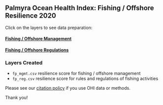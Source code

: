 ## Palmyra Ocean Health Index: Fishing / Offshore Resilience 2020

Click on the layers to see data preparation:  

#### [Fishing / Offshore Management](https://ohi-4site.github.io/pal-prep/prep/resilience/ecological/fp/v2020/fp_management.html)    

#### [Fishing / Offshore Regulations](https://ohi-4site.github.io/pal-prep/prep/resilience/ecological/fp/v2020/fp_regulations.html)

### Layers Created

- `fp_mgmt.csv`  resilience score for fishing / offshore management   
- `fp_reg.csv`   resilience score for rules and regulations of fishing activities   


Please see our [citation policy](http://ohi-science.org/citation-policy/) if you use OHI data or methods.

Thank you!